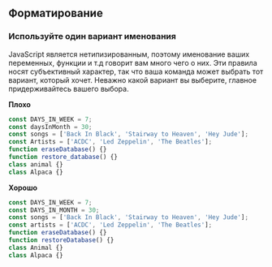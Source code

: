 ## Форматирование

### Используйте один вариант именования

JavaScript является нетипизированным, поэтому именование ваших переменных, функции и т.д говорит вам много чего о них. Эти правила носят субъективный характер, так что ваша команда может выбрать тот вариант, который хочет. Неважно какой вариант вы выберите, главное придерживайтесь вашего выбора. 

**Плохо**

```javascript
const DAYS_IN_WEEK = 7;
const daysInMonth = 30;
const songs = ['Back In Black', 'Stairway to Heaven', 'Hey Jude'];
const Artists = ['ACDC', 'Led Zeppelin', 'The Beatles'];
function eraseDatabase() {}
function restore_database() {}
class animal {}
class Alpaca {}
```

**Хорошо**

```javascript
const DAYS_IN_WEEK = 7;
const DAYS_IN_MONTH = 30;
const songs = ['Back In Black', 'Stairway to Heaven', 'Hey Jude'];
const artists = ['ACDC', 'Led Zeppelin', 'The Beatles'];
function eraseDatabase() {}
function restoreDatabase() {}
class Animal {}
class Alpaca {}
```